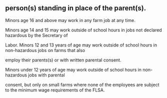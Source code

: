 ## person(s) standing in place of the parent(s).

Minors age 16 and above may work in any farm job at any time.

Minors age 14 and 15 may work outside of school hours in jobs not declared hazardous by the Secretary of

Labor. Minors 12 and 13 years of age may work outside of school hours in non-hazardous jobs on farms that also

employ their parents(s) or with written parental consent.

Minors under 12 years of age may work outside of school hours in non-hazardous jobs with parental

consent, but only on small farms where none of the employees are subject to the minimum wage requirements of the FLSA.